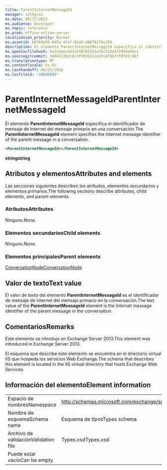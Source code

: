 ```yaml
---
title: ParentInternetMessageId
manager: sethgros
ms.date: 09/17/2015
ms.audience: Developer
ms.topic: reference
ms.prod: office-online-server
localization_priority: Normal
ms.assetid: b8769d30-045a-4fa7-814d-d00702f0c258
description: El elemento ParentInternetMessageId especifica el identificador de mensaje de Internet del mensaje primario en una conversación.
ms.openlocfilehash: 6e3c8aec4d3a556782b51e25c53da4f2959e44c1
ms.sourcegitcommit: 34041125dc8c5f993b21cebfc4f8b72f0fd2cb6f
ms.translationtype: MT
ms.contentlocale: es-ES
ms.lasthandoff: 06/25/2018
ms.locfileid: "19836695"
---
```

# <a name="parentinternetmessageid"></a><span data-ttu-id="09a9c-103">ParentInternetMessageId</span><span class="sxs-lookup"><span data-stu-id="09a9c-103">ParentInternetMessageId</span></span>

<span data-ttu-id="09a9c-104">El elemento **ParentInternetMessageId** especifica el identificador de mensaje de Internet del mensaje primario en una conversación.</span><span class="sxs-lookup"><span data-stu-id="09a9c-104">The **ParentInternetMessageId** element specifies the Internet message identifier of the parent message in a conversation.</span></span> 
  
```XML
<ParentInternetMessageId></ParentInternetMessageId>
```

<span data-ttu-id="09a9c-105">**string**</span><span class="sxs-lookup"><span data-stu-id="09a9c-105">**string**</span></span>

## <a name="attributes-and-elements"></a><span data-ttu-id="09a9c-106">Atributos y elementos</span><span class="sxs-lookup"><span data-stu-id="09a9c-106">Attributes and elements</span></span>

<span data-ttu-id="09a9c-107">Las secciones siguientes describen los atributos, elementos secundarios y elementos primarios.</span><span class="sxs-lookup"><span data-stu-id="09a9c-107">The following sections describe attributes, child elements, and parent elements.</span></span>
  
### <a name="attributes"></a><span data-ttu-id="09a9c-108">Atributos</span><span class="sxs-lookup"><span data-stu-id="09a9c-108">Attributes</span></span>

<span data-ttu-id="09a9c-109">Ninguno.</span><span class="sxs-lookup"><span data-stu-id="09a9c-109">None.</span></span>
  
### <a name="child-elements"></a><span data-ttu-id="09a9c-110">Elementos secundarios</span><span class="sxs-lookup"><span data-stu-id="09a9c-110">Child elements</span></span>

<span data-ttu-id="09a9c-111">Ninguno.</span><span class="sxs-lookup"><span data-stu-id="09a9c-111">None.</span></span>
  
### <a name="parent-elements"></a><span data-ttu-id="09a9c-112">Elementos principales</span><span class="sxs-lookup"><span data-stu-id="09a9c-112">Parent elements</span></span>

[<span data-ttu-id="09a9c-113">ConversationNode</span><span class="sxs-lookup"><span data-stu-id="09a9c-113">ConversationNode</span></span>](conversationnode.md)
  
## <a name="text-value"></a><span data-ttu-id="09a9c-114">Valor de texto</span><span class="sxs-lookup"><span data-stu-id="09a9c-114">Text value</span></span>

<span data-ttu-id="09a9c-115">El valor de texto del elemento **ParentInternetMessageId** es el identificador de mensaje de Internet del mensaje primario en la conversación.</span><span class="sxs-lookup"><span data-stu-id="09a9c-115">The text value of the **ParentInternetMessageId** element is the Internet message identifier of the parent message in the conversation.</span></span> 
  
## <a name="remarks"></a><span data-ttu-id="09a9c-116">Comentarios</span><span class="sxs-lookup"><span data-stu-id="09a9c-116">Remarks</span></span>

<span data-ttu-id="09a9c-117">Este elemento se introdujo en Exchange Server 2013.</span><span class="sxs-lookup"><span data-stu-id="09a9c-117">This element was introduced in Exchange Server 2013.</span></span>
  
<span data-ttu-id="09a9c-118">El esquema que describe este elemento se encuentra en el directorio virtual IIS que hospeda los servicios Web Exchange.</span><span class="sxs-lookup"><span data-stu-id="09a9c-118">The schema that describes this element is located in the IIS virtual directory that hosts Exchange Web Services.</span></span>
  
## <a name="element-information"></a><span data-ttu-id="09a9c-119">Información del elemento</span><span class="sxs-lookup"><span data-stu-id="09a9c-119">Element information</span></span>

|||
|:-----|:-----|
|<span data-ttu-id="09a9c-120">Espacio de nombres</span><span class="sxs-lookup"><span data-stu-id="09a9c-120">Namespace</span></span>  <br/> |http://schemas.microsoft.com/exchange/services/2006/types  <br/> |
|<span data-ttu-id="09a9c-121">Nombre de esquema</span><span class="sxs-lookup"><span data-stu-id="09a9c-121">Schema name</span></span>  <br/> |<span data-ttu-id="09a9c-122">Esquema de tipos</span><span class="sxs-lookup"><span data-stu-id="09a9c-122">Types schema</span></span>  <br/> |
|<span data-ttu-id="09a9c-123">Archivo de validación</span><span class="sxs-lookup"><span data-stu-id="09a9c-123">Validation file</span></span>  <br/> |<span data-ttu-id="09a9c-124">Types.xsd</span><span class="sxs-lookup"><span data-stu-id="09a9c-124">Types.xsd</span></span>  <br/> |
|<span data-ttu-id="09a9c-125">Puede estar vacío</span><span class="sxs-lookup"><span data-stu-id="09a9c-125">Can be empty</span></span>  <br/> ||
   

